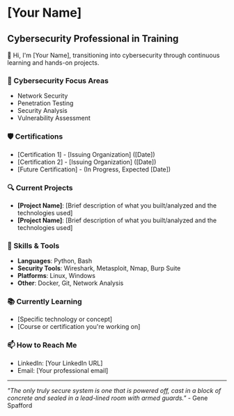 # [Your Name]
## Cybersecurity Professional in Training

👋 Hi, I'm [Your Name], transitioning into cybersecurity through continuous learning and hands-on projects.

### 🔐 Cybersecurity Focus Areas
- Network Security
- Penetration Testing
- Security Analysis
- Vulnerability Assessment

### 🛡️ Certifications
- [Certification 1] - [Issuing Organization] ([Date])
- [Certification 2] - [Issuing Organization] ([Date])
- [Future Certification] - (In Progress, Expected [Date])

### 🔍 Current Projects
- **[Project Name]**: [Brief description of what you built/analyzed and the technologies used]
- **[Project Name]**: [Brief description of what you built/analyzed and the technologies used]

### 🧰 Skills & Tools
- **Languages**: Python, Bash
- **Security Tools**: Wireshark, Metasploit, Nmap, Burp Suite
- **Platforms**: Linux, Windows
- **Other**: Docker, Git, Network Analysis

### 📚 Currently Learning
- [Specific technology or concept]
- [Course or certification you're working on]

### 📫 How to Reach Me
- LinkedIn: [Your LinkedIn URL]
- Email: [Your professional email]

---

*"The only truly secure system is one that is powered off, cast in a block of concrete and sealed in a lead-lined room with armed guards."* - Gene Spafford

<!--
**Rrs-Hum/Rrs-Hum** is a ✨ _special_ ✨ repository because its `README.md` (this file) appears on your GitHub profile.

Here are some ideas to get you started:

- 🔭 I’m currently working on ...
- 🌱 I’m currently learning ...
- 👯 I’m looking to collaborate on ...
- 🤔 I’m looking for help with ...
- 💬 Ask me about ...
- 📫 How to reach me: ...
- 😄 Pronouns: ...
- ⚡ Fun fact: ...
-->
